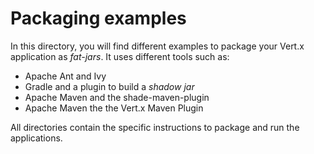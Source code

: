 # Packaging examples

In this directory, you will find different examples to package your Vert.x application as _fat-jars_.
It uses different tools such as:

* Apache Ant and Ivy
* Gradle and a plugin to build a _shadow jar_
* Apache Maven and the shade-maven-plugin
* Apache Maven the the Vert.x Maven Plugin
 
All directories contain the specific instructions to package and run the applications.
 
 